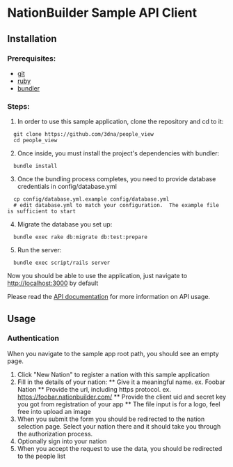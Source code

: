 NationBuilder Sample API Client
===============================

Installation
-------------
### Prerequisites:
* [git](http://git-scm.com/book/en/Getting-Started-Installing-Git)
* [ruby](http://www.ruby-lang.org/en/downloads/)
* [bundler](http://gembundler.com/)

### Steps:
1. In order to use this sample application, clone the repository and cd to it:

  ```
    git clone https://github.com/3dna/people_view
    cd people_view
  ```

2. Once inside, you must install the project's dependencies with bundler:

  ```
    bundle install
  ```

3. Once the bundling process completes, you need to provide database credentials in config/database.yml

  ```
    cp config/database.yml.example config/database.yml
    # edit database.yml to match your configuration.  The example file is sufficient to start
  ```

4. Migrate the database you set up:

  ```
    bundle exec rake db:migrate db:test:prepare
  ```

5. Run the server:

  ```
    bundle exec script/rails server
  ```

Now you should be able to use the application, just navigate to [http://localhost:3000](http://localhost:3000) by default


Please read the [API documentation](https://github.com/3dna/people_view/blob/master/doc/README.md) for more information on API usage.

Usage
-----

### Authentication

When you navigate to the sample app root path, you should see an empty page.

1. Click "New Nation" to register a nation with this sample application
2. Fill in the details of your nation:
   ** Give it a meaningful name. ex. Foobar Nation
   ** Provide the url, including https protocol. ex. https://foobar.nationbuilder.com/
   ** Provide the client uid and secret key you got from registration of your app
   ** The file input is for a logo, feel free into upload an image
3. When you submit the form you should be redirected to the nation selection page.  Select your nation there and it should take you through the authorization process.
4. Optionally sign into your nation
5. When you accept the request to use the data, you should be redirected to the people list
